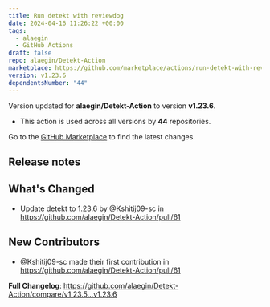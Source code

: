 ```yaml
---
title: Run detekt with reviewdog
date: 2024-04-16 11:26:22 +00:00
tags:
  - alaegin
  - GitHub Actions
draft: false
repo: alaegin/Detekt-Action
marketplace: https://github.com/marketplace/actions/run-detekt-with-reviewdog
version: v1.23.6
dependentsNumber: "44"
---
```



Version updated for **alaegin/Detekt-Action** to version **v1.23.6**.
- This action is used across all versions by **44** repositories.

Go to the [GitHub Marketplace](https://github.com/marketplace/actions/run-detekt-with-reviewdog) to find the latest changes.

## Release notes

## What's Changed
* Update detekt to 1.23.6 by @Kshitij09-sc in https://github.com/alaegin/Detekt-Action/pull/61

## New Contributors
* @Kshitij09-sc made their first contribution in https://github.com/alaegin/Detekt-Action/pull/61

**Full Changelog**: https://github.com/alaegin/Detekt-Action/compare/v1.23.5...v1.23.6
